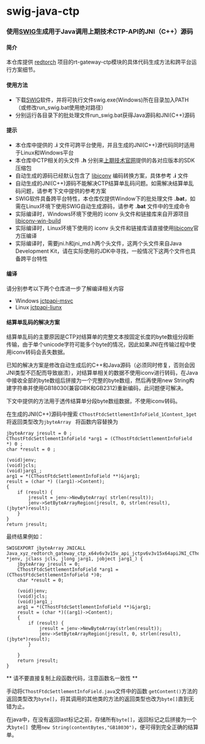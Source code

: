 # swig-java-ctp
### 使用[SWIG](http://www.swig.org/)生成用于Java调用上期技术CTP-API的JNI（C++）源码

#### 简介

本仓库提供 [redtorch](https://github.com/sun0x00/redtorch) 项目的rt-gateway-ctp模块的具体代码生成方法和跨平台运行方案细节。

#### 使用方法

+ 下载[SWIG](http://www.swig.org/)软件，并将可执行文件swig.exe(Windows)所在目录加入PATH（或修改run_swig.bat使用绝对路径）
+ 分别运行各目录下的批处理文件run_swig.bat获得Java源码和JNI(C++)源码


#### 提示
+ 本仓库中提供的 **.i** 文件可跨平台使用，并且生成的JNI(C++)源代码同时适用于Linux和Windows平台
+ 本仓库中CTP相关的头文件 **.h** 分别来[上期技术官网](http://www.sfit.com.cn)提供的各对应版本的SDK压缩包
+ 自动生成的源码已经默认包含了 [libiconv](https://www.gnu.org/software/libiconv/) 编码转换方案，具体参考 **.i** 文件
+ 自动生成的JNI(C++)源码不能解决CTP结算单乱码问题。如需解决结算单乱码问题，请参考下文中提供的参考方案
+ SWIG软件具备跨平台特性，本仓库仅提供Window下的批处理文件 **.bat**，如需在Linux环境下使用SWIG自动生成源码，请参考 **.bat** 文件中的生成命令
+ 实际编译时，Windows环境下使用的 iconv 头文件和链接库来自开源项目 [libiconv-win-build](https://github.com/sun0x00/libiconv-win-build)
+ 实际编译时，Linux环境下使用的 iconv 头文件和链接库请直接使用[libiconv](https://www.gnu.org/software/libiconv/)官方压编译
+ 实际编译时，需要jni.h和jni_md.h两个头文件，这两个头文件来自Java Development Kit，请在实际使用的JDK中寻找，一般情况下这两个文件也具备跨平台特性


#### 编译

请分别参考以下两个仓库进一步了解编译相关内容

+ Windows [jctpapi-msvc](https://github.com/sun0x00/jctpapi-msvc)
+ Linux [jctpapi-liunx](https://github.com/sun0x00/jctpapi-linux)



#### 结算单乱码的解决方案
结算单乱码的主要原因是CTP对结算单的完整文本按固定长度的byte数组分段断传输，由于单个unicode字符可能多个byte的情况，因此如果JNI在传输过程中使用iconv转码会丢失数据。

已知的解决方案是修改自动生成后的C++和Java源码（必须同时修复，否则会因JNI类型不匹配而导致崩溃），对结算单相关的数据不使用iconv进行转码，在Java中接收全部的byte数组后拼接为一个完整的byte数组，然后再使用new String构建字符串并使用GB18030(兼容GBK和GB2312)重新编码，此问题便可解决。

下文中提供的方法用于透传结算单分段byte数组数据，不使用iconv转码。

在生成的JNI(C++)源码中搜索 `CThostFtdcSettlementInfoField_1Content_1get`
将返回类型改为`jbyteArray `
将函数内容替换为

    jbyteArray jresult = 0 ;
    CThostFtdcSettlementInfoField *arg1 = (CThostFtdcSettlementInfoField *) 0 ;
    char *result = 0 ;

    (void)jenv;
    (void)jcls;
    (void)jarg1_;
    arg1 = *(CThostFtdcSettlementInfoField **)&jarg1;
    result = (char *) ((arg1)->Content);
    {
    	if (result) {
    		jresult = jenv->NewByteArray( strlen(result));
    		jenv->SetByteArrayRegion(jresult, 0, strlen(result), (jbyte*)result);
    	}
    }
    return jresult;



最终结果例如：

	SWIGEXPORT jbyteArray JNICALL Java_xyz_redtorch_gateway_ctp_x64v6v3v15v_api_jctpv6v3v15x64apiJNI_CThostFtdcSettlementInfoField_1Content_1get(JNIEnv *jenv, jclass jcls, jlong jarg1, jobject jarg1_) {
		jbyteArray jresult = 0;
		CThostFtdcSettlementInfoField *arg1 = (CThostFtdcSettlementInfoField *)0;
		char *result = 0;

		(void)jenv;
		(void)jcls;
		(void)jarg1_;
		arg1 = *(CThostFtdcSettlementInfoField **)&jarg1;
		result = (char *)((arg1)->Content);
		{
			if (result) {
				jresult = jenv->NewByteArray(strlen(result));
				jenv->SetByteArrayRegion(jresult, 0, strlen(result), (jbyte*)result);
			}

		}
		return jresult;
	}

** 请不要直接复制上段函数代码，注意函数名一致性 **

手动将`CThostFtdcSettlementInfoField.java`文件中的函数 `getContent()`方法的返回类型改为`byte[]`，将其调用的其他类的方法的返回类型也改为`byte[]`直到无错为止。

在java中，在没有返回last标记之前，存储所有`byte[]`，返回标记之后拼接为一个大`byte[] `使用`new String(contentBytes,"GB18030")`，便可得到完全正确的结算单。
